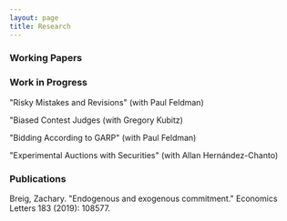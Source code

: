 ```yaml
---
layout: page
title: Research
---
```





### Working Papers


### Work in Progress

"Risky Mistakes and Revisions" (with Paul Feldman)

"Biased Contest Judges (with Gregory Kubitz)

"Bidding According to GARP" (with Paul Feldman)

"Experimental Auctions with Securities" (with Allan Hernández-Chanto)

### Publications

Breig, Zachary. "Endogenous and exogenous commitment." Economics Letters 183 (2019): 108577.
